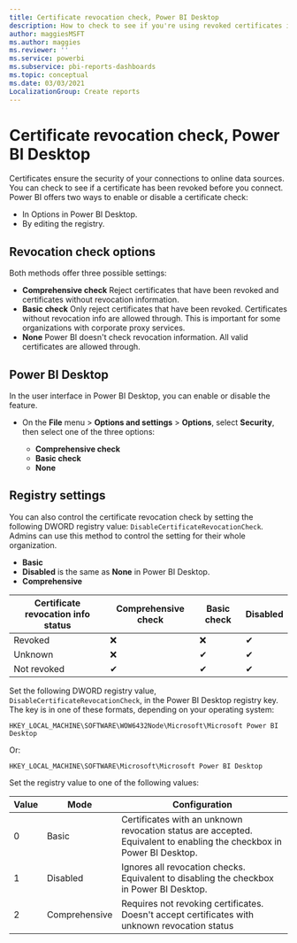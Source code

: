 ```yaml
---
title: Certificate revocation check, Power BI Desktop
description: How to check to see if you're using revoked certificates in Power BI Desktop in the UI and in the registry
author: maggiesMSFT
ms.author: maggies
ms.reviewer: ''
ms.service: powerbi
ms.subservice: pbi-reports-dashboards
ms.topic: conceptual
ms.date: 03/03/2021
LocalizationGroup: Create reports
---
```

# Certificate revocation check, Power BI Desktop

Certificates ensure the security of your connections to online data sources. You can check to see if a certificate has been revoked before you connect. Power BI offers two ways to enable or disable a certificate check: 

- In Options in Power BI Desktop.
- By editing the registry.

## Revocation check options

Both methods offer three possible settings:

- **Comprehensive check** Reject certificates that have been revoked and certificates without revocation information.
- **Basic check** Only reject certificates that have been revoked. Certificates without revocation info are allowed through. This is important for some organizations with corporate proxy services.
- **None**  Power BI doesn't check revocation information. All valid certificates are allowed through.

## Power BI Desktop

In the user interface in Power BI Desktop, you can enable or disable the feature.

- On the **File** menu > **Options and settings** > **Options**, select **Security**, then select one of the three options:

    - **Comprehensive check**
    - **Basic check**
    - **None**

## Registry settings

You can also control the certificate revocation check by setting the following DWORD registry value: `DisableCertificateRevocationCheck`. Admins can use this method to control the setting for their whole organization.

- **Basic**
- **Disabled** is the same as **None** in Power BI Desktop.
- **Comprehensive**


|Certificate revocation info status | Comprehensive check | Basic check | Disabled |
|---------|---------|---------|---------|
|Revoked     |  ❌  | ❌  | ✔   |
|Unknown  |  ❌    |  ✔   |    ✔  |
|Not revoked  | ✔  |    ✔ |    ✔  |

Set the following DWORD registry value, `DisableCertificateRevocationCheck`, in the Power BI Desktop registry key. The key is in one of these formats, depending on your operating system:

```
HKEY_LOCAL_MACHINE\SOFTWARE\WOW6432Node\Microsoft\Microsoft Power BI Desktop
```

Or:

```
HKEY_LOCAL_MACHINE\SOFTWARE\Microsoft\Microsoft Power BI Desktop
```

Set the registry value to one of the following values: 

|Value  |Mode  |Configuration  |
|---------|---------|---------|
|0     | Basic   | Certificates with an unknown revocation status are accepted. Equivalent to enabling the checkbox in Power BI Desktop. |
|1     | Disabled  | Ignores all revocation checks. Equivalent to disabling the checkbox in Power BI Desktop.  |
|2     | Comprehensive  |  Requires not revoking certificates. Doesn't accept certificates with unknown revocation status |
